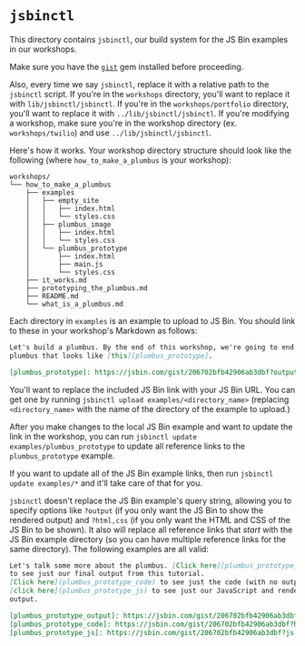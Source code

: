 # `jsbinctl`

This directory contains `jsbinctl`, our build system for the JS Bin examples in
our workshops.

Make sure you have the [`gist`](https://github.com/defunkt/gist) gem installed
before proceeding.

Also, every time we say `jsbinctl`, replace it with a relative path to the
`jsbinctl` script. If you're in the `workshops` directory, you'll want to
replace it with `lib/jsbinctl/jsbinctl`. If you're in the `workshops/portfolio`
directory, you'll want to replace it with `../lib/jsbinctl/jsbinctl`. If you're
modifying a workshop, make sure you're in the workshop directory (ex.
`workshops/twilio`) and use `../lib/jsbinctl/jsbinctl`.

Here's how it works. Your workshop directory structure should look like the
following (where `how_to_make_a_plumbus` is your workshop):

```
workshops/
└── how_to_make_a_plumbus
    ├── examples
    │   ├── empty_site
    │   │   ├── index.html
    │   │   └── styles.css
    │   ├── plumbus_image
    │   │   ├── index.html
    │   │   └── styles.css
    │   └── plumbus_prototype
    │       ├── index.html
    │       ├── main.js
    │       └── styles.css
    ├── it_works.md
    ├── prototyping_the_plumbus.md
    ├── README.md
    └── what_is_a_plumbus.md
```

Each directory in `examples` is an example to upload to JS Bin. You should link
to these in your workshop's Markdown as follows:

```md
Let's build a plumbus. By the end of this workshop, we're going to end up with a
plumbus that looks like [this][plumbus_prototype].

[plumbus_prototype]: https://jsbin.com/gist/206702bfb42906ab3dbf?output
```

You'll want to replace the included JS Bin link with your JS Bin URL. You can
get one by running `jsbinctl upload examples/<directory_name>` (replacing
`<directory_name>` with the name of the directory of the example to upload.)

After you make changes to the local JS Bin example and want to update the link
in the workshop, you can run `jsbinctl update examples/plumbus_prototype` to
update all reference links to the `plumbus_prototype` example.

If you want to update all of the JS Bin example links, then run `jsbinctl update examples/*` and it'll take care of that for you.

`jsbinctl` doesn't replace the JS Bin example's query string, allowing you to
specify options like `?output` (if you only want the JS Bin to show the rendered
output) and `?html,css` (if you only want the HTML and CSS of the JS Bin to be
shown). It also will replace all reference links that _start_ with the JS Bin
example directory (so you can have multiple reference links for the same
directory). The following examples are all valid:

```md
Let's talk some more about the plumbus. [Click here][plumbus_prototype_output]
to see just our final output from this tutorial.
[Click here](plumbus_prototype_code) to see just the code (with no output). And
[click here](plumbus_prototype_js) to see just our JavaScript and rendered
output.

[plumbus_prototype_output]: https://jsbin.com/gist/206702bfb42906ab3dbf?output
[plumbus_prototype_code]: https://jsbin.com/gist/206702bfb42906ab3dbf?html,css,js
[plumbus_prototype_js]: https://jsbin.com/gist/206702bfb42906ab3dbf?js
```
